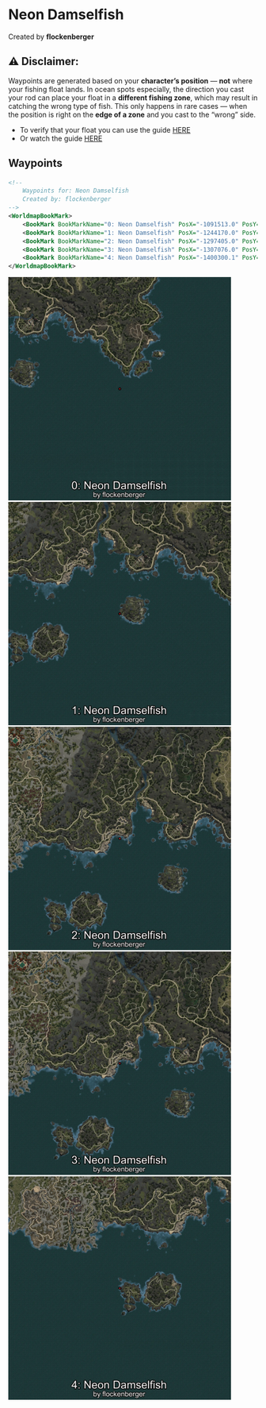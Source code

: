 # Neon Damselfish
Created by **flockenberger**

## ⚠️ Disclaimer:
Waypoints are generated based on your __**character’s position**__ — __not__ where your fishing float lands.
In ocean spots especially, the direction you cast your rod can place your float in a **different fishing zone**, which may result in catching the wrong type of fish.
This only happens in rare cases — when the position is right on the **edge of a zone** and you cast to the “wrong” side.

- To verify that your float you can use the guide [HERE](https://flockenberger.github.io/bdo-fish-position/)
- Or watch the guide [HERE](https://youtu.be/t-VXcRoNojk)

## Waypoints
```xml
<!--
    Waypoints for: Neon Damselfish
    Created by: flockenberger
-->
<WorldmapBookMark>
    <BookMark BookMarkName="0: Neon Damselfish" PosX="-1091513.0" PosY="-7912.0" PosZ="1049685.0" />
    <BookMark BookMarkName="1: Neon Damselfish" PosX="-1244170.0" PosY="-7425.0" PosZ="1066456.0" />
    <BookMark BookMarkName="2: Neon Damselfish" PosX="-1297405.0" PosY="-7877.0" PosZ="1127077.0" />
    <BookMark BookMarkName="3: Neon Damselfish" PosX="-1307076.0" PosY="-8141.0" PosZ="1126647.0" />
    <BookMark BookMarkName="4: Neon Damselfish" PosX="-1400300.1" PosY="-8093.355" PosZ="1031324.8" />
</WorldmapBookMark>
```

<img src="./Neon Damselfish_0_Preview.webp" width="450"/> <img src="./Neon Damselfish_1_Preview.webp" width="450"/> <img src="./Neon Damselfish_2_Preview.webp" width="450"/> <img src="./Neon Damselfish_3_Preview.webp" width="450"/> <img src="./Neon Damselfish_4_Preview.webp" width="450"/> 